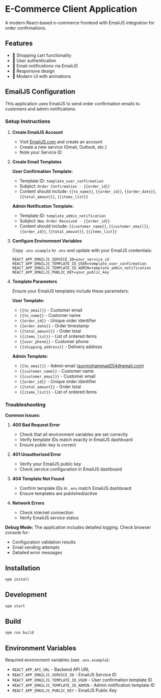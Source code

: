 # E-Commerce Client Application

A modern React-based e-commerce frontend with EmailJS integration for order confirmations.

## Features

- 🛒 Shopping cart functionality
- 👤 User authentication
- 📧 Email notifications via EmailJS
- 📱 Responsive design
- 🎨 Modern UI with animations

## EmailJS Configuration

This application uses EmailJS to send order confirmation emails to customers and admin notifications.

### Setup Instructions

1. **Create EmailJS Account**
   - Visit [EmailJS.com](https://www.emailjs.com/) and create an account
   - Create a new service (Gmail, Outlook, etc.)
   - Note your Service ID

2. **Create Email Templates**
   
   **User Confirmation Template:**
   - Template ID: `template_user_confirmation`
   - Subject: `Order Confirmation - {{order_id}}`
   - Content should include: `{{to_name}}`, `{{order_id}}`, `{{order_date}}`, `{{total_amount}}`, `{{items_list}}`
   
   **Admin Notification Template:**
   - Template ID: `template_admin_notification`
   - Subject: `New Order Received - {{order_id}}`
   - Content should include: `{{customer_name}}`, `{{customer_email}}`, `{{order_id}}`, `{{total_amount}}`, `{{items_list}}`

3. **Configure Environment Variables**
   
   Copy `.env.example` to `.env` and update with your EmailJS credentials:
   
   ```env
   REACT_APP_EMAILJS_SERVICE_ID=your_service_id
   REACT_APP_EMAILJS_TEMPLATE_ID_USER=template_user_confirmation
   REACT_APP_EMAILJS_TEMPLATE_ID_ADMIN=template_admin_notification
   REACT_APP_EMAILJS_PUBLIC_KEY=your_public_key
   ```

4. **Template Parameters**
   
   Ensure your EmailJS templates include these parameters:
   
   **User Template:**
   - `{{to_email}}` - Customer email
   - `{{to_name}}` - Customer name
   - `{{order_id}}` - Unique order identifier
   - `{{order_date}}` - Order timestamp
   - `{{total_amount}}` - Order total
   - `{{items_list}}` - List of ordered items
   - `{{user_phone}}` - Customer phone
   - `{{shipping_address}}` - Delivery address
   
   **Admin Template:**
   - `{{to_email}}` - Admin email (aunmohammad254@gmail.com)
   - `{{customer_name}}` - Customer name
   - `{{customer_email}}` - Customer email
   - `{{order_id}}` - Unique order identifier
   - `{{total_amount}}` - Order total
   - `{{items_list}}` - List of ordered items

### Troubleshooting

**Common Issues:**

1. **400 Bad Request Error**
   - Check that all environment variables are set correctly
   - Verify template IDs match exactly in EmailJS dashboard
   - Ensure public key is correct

2. **401 Unauthorized Error**
   - Verify your EmailJS public key
   - Check service configuration in EmailJS dashboard

3. **404 Template Not Found**
   - Confirm template IDs in `.env` match EmailJS dashboard
   - Ensure templates are published/active

4. **Network Errors**
   - Check internet connection
   - Verify EmailJS service status

**Debug Mode:**
The application includes detailed logging. Check browser console for:
- Configuration validation results
- Email sending attempts
- Detailed error messages

## Installation

```bash
npm install
```

## Development

```bash
npm start
```

## Build

```bash
npm run build
```

## Environment Variables

Required environment variables (see `.env.example`):

- `REACT_APP_API_URL` - Backend API URL
- `REACT_APP_EMAILJS_SERVICE_ID` - EmailJS Service ID
- `REACT_APP_EMAILJS_TEMPLATE_ID_USER` - User confirmation template ID
- `REACT_APP_EMAILJS_TEMPLATE_ID_ADMIN` - Admin notification template ID
- `REACT_APP_EMAILJS_PUBLIC_KEY` - EmailJS Public Key
